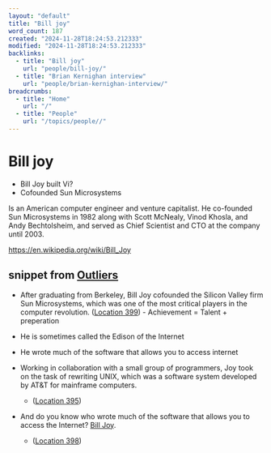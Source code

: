 ```yaml
---
layout: "default"
title: "Bill joy"
word_count: 187
created: "2024-11-28T18:24:53.212333"
modified: "2024-11-28T18:24:53.212333"
backlinks:
  - title: "Bill joy"
    url: "people/bill-joy/"
  - title: "Brian Kernighan interview"
    url: "people/brian-kernighan-interview/"
breadcrumbs:
  - title: "Home"
    url: "/"
  - title: "People"
    url: "/topics/people//"
---
```

# Bill joy

- Bill Joy built Vi?
- Cofounded Sun Microsystems


Is an American computer engineer and venture capitalist. He co-founded Sun Microsystems in 1982 along with Scott McNealy, Vinod Khosla, and Andy Bechtolsheim, and served as Chief Scientist and CTO at the company until 2003.

https://en.wikipedia.org/wiki/Bill_Joy



## snippet from [Outliers](logseq/bak/highlights/books/outliers/2024-10-05t08_51_53409zdesktop/)

- After graduating from Berkeley,  Bill Joy cofounded the Silicon Valley firm Sun Microsystems, which was one of the most critical players in the computer revolution. ([Location 399](https://readwise.io/to_kindle?action=open&asin=B001ANYDAO&location=399)) - Achievement = Talent + preperation

- He is sometimes called the Edison of the Internet
- He wrote much of the software that allows you to access internet
- Working in collaboration with a small group of programmers, Joy took on the task of rewriting UNIX, which was a software system developed by AT&T for mainframe computers.
  - ([Location 395](https://readwise.io/to_kindle?action=open&asin=B001ANYDAO&location=395))
- And do you know who wrote much of the software that allows you to access the Internet? [Bill Joy](docs/people/bill-joy/index/).
  - ([Location 398](https://readwise.io/to_kindle?action=open&asin=B001ANYDAO&location=398))

